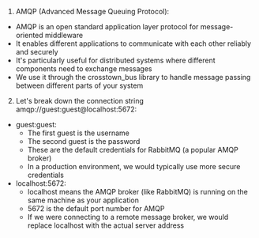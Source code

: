 1. AMQP (Advanced Message Queuing Protocol):
- AMQP is an open standard application layer protocol for message-oriented middleware
- It enables different applications to communicate with each other reliably and securely
- It's particularly useful for distributed systems where different components need to exchange messages
- We use it through the crosstown_bus library to handle message passing between different parts of your system

2. Let's break down the connection string amqp://guest:guest@localhost:5672:
- guest:guest:
    - The first guest is the username
    - The second guest is the password
    - These are the default credentials for RabbitMQ (a popular AMQP broker)
    - In a production environment, we would typically use more secure credentials
- localhost:5672:
    - localhost means the AMQP broker (like RabbitMQ) is running on the same machine as your application
    - 5672 is the default port number for AMQP
    - If we were connecting to a remote message broker, we would replace localhost with the actual server address